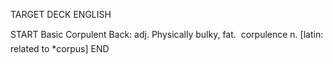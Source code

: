 TARGET DECK
ENGLISH

START
Basic
Corpulent
Back: adj. Physically bulky, fat.  corpulence n. [latin: related to *corpus]
END
